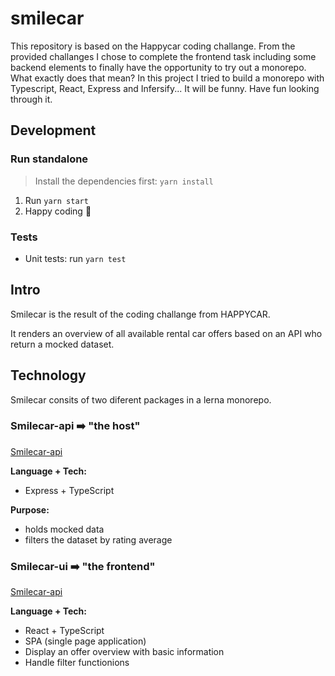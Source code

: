 # smilecar
This repository is based on the Happycar coding challange. From the provided challanges I chose to complete the frontend task including some backend elements to finally have the opportunity to try out a monorepo.
What exactly does that mean? In this project I tried to build a monorepo with Typescript, React, Express and Infersify...
It will be funny. Have fun looking through it.

## Development

### Run standalone

> Install the dependencies first: `yarn install`

1. Run `yarn start`
2. Happy coding 🚀

### Tests

- Unit tests: run `yarn test`

## Intro

Smilecar is the result of the coding challange from HAPPYCAR.

It renders an overview of all available rental car offers based on an API who return a mocked dataset.

## Technology

Smilecar consits of two diferent packages in a lerna monorepo.

### Smilecar-api ➡️ "the host"

[Smilecar-api](packages/smilecar-api/README.md)

**Language + Tech:**

- Express + TypeScript

**Purpose:**

- holds mocked data
- filters the dataset by rating average

### Smilecar-ui ➡️ "the frontend"

[Smilecar-api](packages/smilecar-ui/README.md)

**Language + Tech:**

- React + TypeScript
- SPA (single page application)
- Display an offer overview with basic information
- Handle filter functionions
